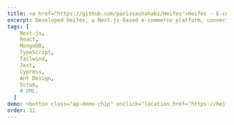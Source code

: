 ```yaml
---
title: <a href="https://github.com/parissashahabi/Heifes">Heifes - E-commerce Platform Development</a>
excerpt: Developed Heifes, a Next.js-based e-commerce platform, connecting users with stores having surplus unsold food. Implemented with Scrum, detailed UML diagrams, 60% test coverage via Jest, and Cypress integration tests.
tags: [
    Next.js,
    React,
    MongoDB,
    TypeScript,
    Tailwind,
    Jest,
    Cypress,
    Ant Design,
    Scrum,
    # UML,
  ]
demo: <button class="ap-demo-chip" onclick="location.href='https://heifes.vercel.app/'">Heifes Website</button>
order: 11
---
```

